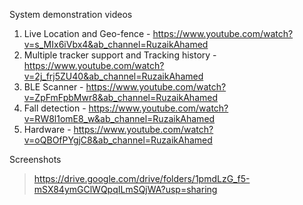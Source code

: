 System demonstration videos
  1. Live Location and Geo-fence - https://www.youtube.com/watch?v=s_MIx6iVbx4&ab_channel=RuzaikAhamed
  2. Multiple tracker support and Tracking history - https://www.youtube.com/watch?v=2j_frj5ZU40&ab_channel=RuzaikAhamed
  3. BLE Scanner - https://www.youtube.com/watch?v=ZpFmFpbMwr8&ab_channel=RuzaikAhamed
  4. Fall detection - https://www.youtube.com/watch?v=RW8l1omE8_w&ab_channel=RuzaikAhamed
  5. Hardware - https://www.youtube.com/watch?v=oQBOfPYgjC8&ab_channel=RuzaikAhamed

Screenshots
  > https://drive.google.com/drive/folders/1pmdLzG_f5-mSX84ymGClWQpqILmSQjWA?usp=sharing
